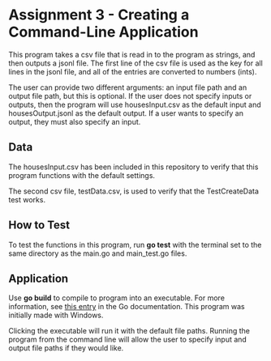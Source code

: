 # Assignment 3 - Creating a Command-Line Application
This program takes a csv file that is read in to the program as strings, and then outputs a jsonl file. The first line of the csv file is used as the key for all lines in the jsonl file, and all of the entries are converted to numbers (ints). 

The user can provide two different arguments: an input file path and an output file path, but this is optional. If the user does not specify inputs or outputs, then the program will use housesInput.csv as the default input and housesOutput.jsonl as the default output. If a user wants to specify an output, they must also specify an input.

## Data
The housesInput.csv has been included in this repository to verify that this program functions with the default settings.

The second csv file, testData.csv, is used to verify that the TestCreateData test works.

## How to Test
To test the functions in this program, run **go test** with the terminal set to the same directory as the main.go and main_test.go files.

## Application
Use **go build** to compile to program into an executable. For more information, see [this entry](https://www.markdownguide.org/basic-syntax/) in the Go documentation. This program was initially made with Windows.

Clicking the executable will run it with the default file paths. Running the program from the command line will allow the user to specify input and output file paths if they would like.

